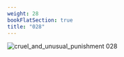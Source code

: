 ```yaml
---
weight: 28
bookFlatSection: true
title: "028"
---
```


![cruel_and_unusual_punishment 028 ](../../jpg/cup_028.jpg)


